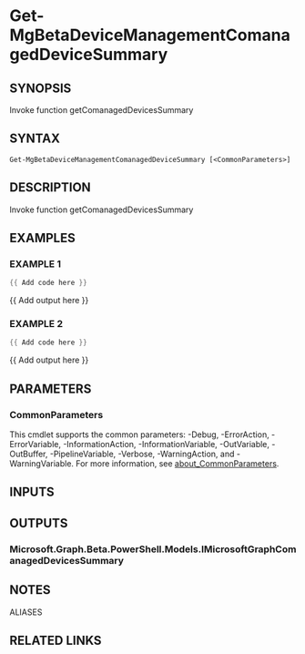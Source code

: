 ﻿---
external help file: Microsoft.Graph.Beta.DeviceManagement.Functions-help.xml
Module Name: Microsoft.Graph.Beta.DeviceManagement.Functions
online version: https://learn.microsoft.com/powershell/module/microsoft.graph.beta.devicemanagement.functions/get-mgbetadevicemanagementcomanageddevicesummary
schema: 2.0.0
---

# Get-MgBetaDeviceManagementComanagedDeviceSummary

## SYNOPSIS
Invoke function getComanagedDevicesSummary

## SYNTAX

```
Get-MgBetaDeviceManagementComanagedDeviceSummary [<CommonParameters>]
```

## DESCRIPTION
Invoke function getComanagedDevicesSummary

## EXAMPLES

### EXAMPLE 1
```powershell
{{ Add code here }}
```

{{ Add output here }}

### EXAMPLE 2
```powershell
{{ Add code here }}
```

{{ Add output here }}

## PARAMETERS

### CommonParameters
This cmdlet supports the common parameters: -Debug, -ErrorAction, -ErrorVariable, -InformationAction, -InformationVariable, -OutVariable, -OutBuffer, -PipelineVariable, -Verbose, -WarningAction, and -WarningVariable. For more information, see [about_CommonParameters](http://go.microsoft.com/fwlink/?LinkID=113216).

## INPUTS

## OUTPUTS

### Microsoft.Graph.Beta.PowerShell.Models.IMicrosoftGraphComanagedDevicesSummary
## NOTES

ALIASES

## RELATED LINKS
